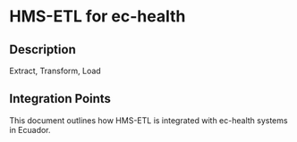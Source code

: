 # HMS-ETL for ec-health

## Description

Extract, Transform, Load

## Integration Points

This document outlines how HMS-ETL is integrated with ec-health systems in Ecuador.
